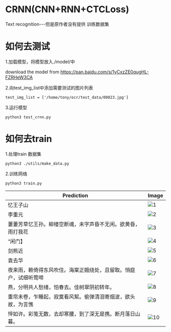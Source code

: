 # CRNN(CNN+RNN+CTCLoss)
Text recognition---但是原作者没有提供 训练数据集



# 如何去测试

1.加载模型，将模型放入./model/中

download the model from https://pan.baidu.com/s/1yCxzZE0qugHL-FZRHeW3CA

2.向test_img_list中添加需要测试的图片列表

    test_img_list = ['/home/tony/ocr/test_data/00023.jpg']

3.运行模型

    python3 test_crnn.py
 
 
# 如何去train
1.处理train 数据集

    python3 ./utils/make_data.py

2.训练网络
    
    python3 train.py   
    
    
| Prediction 	| Image 	|
|------------	|-------	|
| 忆王子山 	| ![1](samples/00032.jpg "1") 	|
| 李重元 	| ![2](samples/00033.jpg "2") 	|
| 萋萋芳草忆王孙。柳楼空断魂，未字声昏不无闲。欲黄昏，雨打我花 |  ![3](samples/00034.jpg "3")	|
| “闲门】 |  ![4](samples/00035.jpg "4")	|
| 剑熊近 |  ![5](samples/00036.jpg "5")	|
| 袁去华 |  ![6](samples/00037.jpg "6")	|
| 夜来雨，赖倚得东风吹住。海棠正娥绕处，且留取。悄庭户，试细听莺啼 | ![7](samples/00038.jpg "7") 	|
| 燕，分明共人愁绪，怕春去。佳树翠阴初转年。 | ![8](samples/00039.jpg "8") 	|
| 重帘未卷，乍睡起，寂寞看风絮。偷弹清泪寄烟波，欲头故，为言憔 |  ![9](samples/00040.jpg "9")	|
| 悴如许。彩笺无数，去却寒腰，到了深无是携。断月落日山暮。 | ![10](samples/00041.jpg "10") 	|
